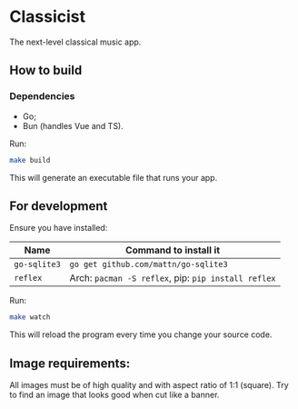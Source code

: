 # Classicist

The next-level classical music app.

## How to build

### Dependencies
- Go;
- Bun (handles Vue and TS).

Run:
```sh
make build
```
This will generate an executable file that runs your app.

## For development

Ensure you have installed:

Name|Command to install it
---|---
`go-sqlite3`|`go get github.com/mattn/go-sqlite3`
`reflex`|Arch: `pacman -S reflex`, pip: `pip install reflex`

Run:
```sh
make watch
```
This will reload the program every time you change your source code.

## Image requirements:

All images must be of high quality and with aspect ratio of 1:1 (square). Try to find an image that looks good when cut like a banner.
